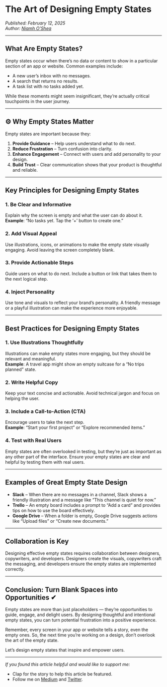 # The Art of Designing Empty States

*Published: February 12, 2025*  
*Author: [Niamh O'Shea](https://niamh-oshea.medium.com/the-art-of-designing-empty-states-316ca7a6be94)*

---

## What Are Empty States?

Empty states occur when there’s no data or content to show in a particular section of an app or website. Common examples include:

- A new user’s inbox with no messages.
- A search that returns no results.
- A task list with no tasks added yet.

While these moments might seem insignificant, they’re actually critical touchpoints in the user journey.

---

## ⚙️ Why Empty States Matter

Empty states are important because they:

1. **Provide Guidance** – Help users understand what to do next.  
2. **Reduce Frustration** – Turn confusion into clarity.  
3. **Enhance Engagement** – Connect with users and add personality to your design.  
4. **Build Trust** – Clear communication shows that your product is thoughtful and reliable.

---

## Key Principles for Designing Empty States

### 1. Be Clear and Informative

Explain why the screen is empty and what the user can do about it.  
**Example**: “No tasks yet. Tap the ‘+’ button to create one.”

### 2. Add Visual Appeal

Use illustrations, icons, or animations to make the empty state visually engaging. Avoid leaving the screen completely blank.

### 3. Provide Actionable Steps

Guide users on what to do next. Include a button or link that takes them to the next logical step.

### 4. Inject Personality

Use tone and visuals to reflect your brand’s personality. A friendly message or a playful illustration can make the experience more enjoyable.

---

## Best Practices for Designing Empty States

### 1. Use Illustrations Thoughtfully

Illustrations can make empty states more engaging, but they should be relevant and meaningful.  
**Example**: A travel app might show an empty suitcase for a “No trips planned” state.

### 2. Write Helpful Copy

Keep your text concise and actionable. Avoid technical jargon and focus on helping the user.

### 3. Include a Call-to-Action (CTA)

Encourage users to take the next step.  
**Example**: “Start your first project” or “Explore recommended items.”

### 4. Test with Real Users

Empty states are often overlooked in testing, but they’re just as important as any other part of the interface. Ensure your empty states are clear and helpful by testing them with real users.

---

## Examples of Great Empty State Design

- **Slack** – When there are no messages in a channel, Slack shows a friendly illustration and a message like “This channel is quiet for now.”
- **Trello** – An empty board includes a prompt to “Add a card” and provides tips on how to use the board effectively.
- **Google Drive** – When a folder is empty, Google Drive suggests actions like “Upload files” or “Create new documents.”

---

## Collaboration is Key

Designing effective empty states requires collaboration between designers, copywriters, and developers. Designers create the visuals, copywriters craft the messaging, and developers ensure the empty states are implemented correctly.

---

## Conclusion: Turn Blank Spaces into Opportunities ✔

Empty states are more than just placeholders — they’re opportunities to guide, engage, and delight users. By designing thoughtful and intentional empty states, you can turn potential frustration into a positive experience.

Remember, every screen in your app or website tells a story, even the empty ones. So, the next time you’re working on a design, don’t overlook the art of the empty state.

Let’s design empty states that inspire and empower users.

---

*If you found this article helpful and would like to support me:*

- Clap for the story to help this article be featured.
- Follow me on [Medium](https://niamh-oshea.medium.com/) and [Twitter](https://twitter.com/niamh_dcreator).